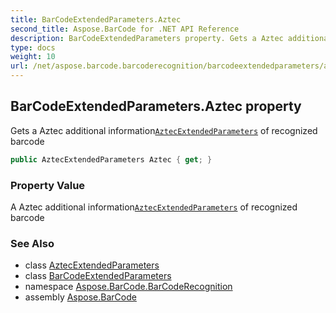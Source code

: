 ```yaml
---
title: BarCodeExtendedParameters.Aztec
second_title: Aspose.BarCode for .NET API Reference
description: BarCodeExtendedParameters property. Gets a Aztec additional informationAztecExtendedParameters of recognized barcode
type: docs
weight: 10
url: /net/aspose.barcode.barcoderecognition/barcodeextendedparameters/aztec/
---
```

## BarCodeExtendedParameters.Aztec property

Gets a Aztec additional information[`AztecExtendedParameters`](../../aztecextendedparameters/) of recognized barcode

```csharp
public AztecExtendedParameters Aztec { get; }
```

### Property Value

A Aztec additional information[`AztecExtendedParameters`](../../aztecextendedparameters/) of recognized barcode

### See Also

* class [AztecExtendedParameters](../../aztecextendedparameters/)
* class [BarCodeExtendedParameters](../)
* namespace [Aspose.BarCode.BarCodeRecognition](../../barcodeextendedparameters/)
* assembly [Aspose.BarCode](../../../)



